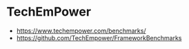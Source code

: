 # TechEmPower

- https://www.techempower.com/benchmarks/ 
- https://github.com/TechEmpower/FrameworkBenchmarks
